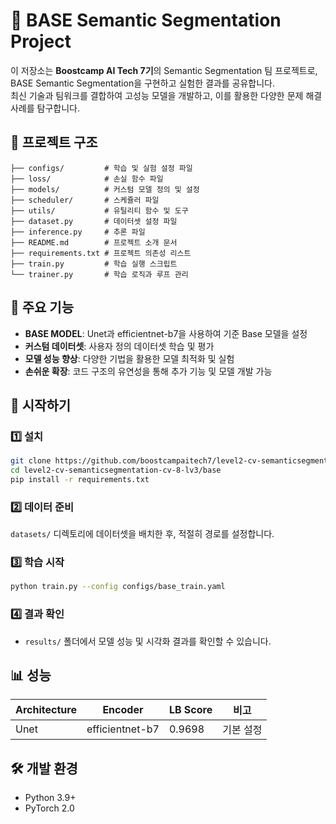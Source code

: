 # 🚀 BASE Semantic Segmentation Project

이 저장소는 **Boostcamp AI Tech 7기**의 Semantic Segmentation 팀 프로젝트로, BASE Semantic Segmentation을 구현하고 실험한 결과를 공유합니다.  
최신 기술과 팀워크를 결합하여 고성능 모델을 개발하고, 이를 활용한 다양한 문제 해결 사례를 탐구합니다.  

## 📂 프로젝트 구조

```
├── configs/         # 학습 및 실험 설정 파일
├── loss/            # 손실 함수 파일
├── models/          # 커스텀 모델 정의 및 설정
├── scheduler/       # 스케쥴러 파일
├── utils/           # 유틸리티 함수 및 도구
├── dataset.py       # 데이터셋 설정 파일
├── inference.py     # 추론 파일
├── README.md        # 프로젝트 소개 문서
├── requirements.txt # 프로젝트 의존성 리스트
├── train.py         # 학습 실행 스크립트
└── trainer.py       # 학습 로직과 루프 관리
```

## 🌟 주요 기능

- **BASE MODEL**: Unet과 efficientnet-b7을 사용하여 기준 Base 모델을 설정
- **커스텀 데이터셋**: 사용자 정의 데이터셋 학습 및 평가
- **모델 성능 향상**: 다양한 기법을 활용한 모델 최적화 및 실험
- **손쉬운 확장**: 코드 구조의 유연성을 통해 추가 기능 및 모델 개발 가능

## 🚀 시작하기

### 1️⃣ 설치
```bash
git clone https://github.com/boostcampaitech7/level2-cv-semanticsegmentation-cv-8-lv3.git
cd level2-cv-semanticsegmentation-cv-8-lv3/base
pip install -r requirements.txt
```

### 2️⃣ 데이터 준비
`datasets/` 디렉토리에 데이터셋을 배치한 후, 적절히 경로를 설정합니다.

### 3️⃣ 학습 시작
```bash
python train.py --config configs/base_train.yaml
```

### 4️⃣ 결과 확인
- `results/` 폴더에서 모델 성능 및 시각화 결과를 확인할 수 있습니다.
## 📊 성능
| Architecture               | Encoder      | LB Score   | 비고                     |
|--------------------|--------------|--------|--------------------------|
| Unet    | efficientnet-b7 | 0.9698 | 기본 설정                |


## 🛠️ 개발 환경
- Python 3.9+
- PyTorch 2.0
